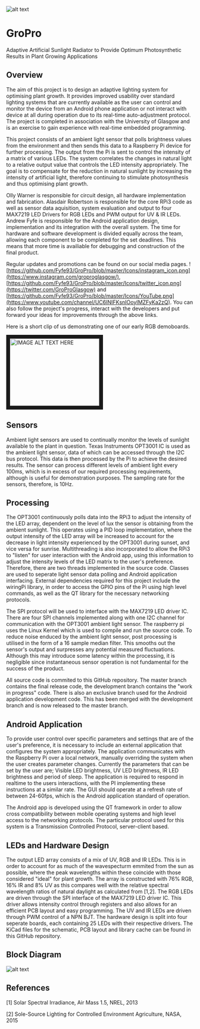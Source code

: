 ![alt text](https://github.com/Fyfe93/GroPro/blob/master/GroProLogo.png)

# GroPro
Adaptive Artificial Sunlight Radiator to Provide Optimum Photosynthetic Results in Plant Growing Applications

## Overview

The aim of this project is to design an adaptive lighting system for optimising plant growth. 
It provides improved usability over standard lighting systems that are currently available as the user can control and 
monitor the device from an Android phone application or not interact with device at all during operation due to its 
real-time auto-adjustment protocol. The project is completed in association with the University of Glasgow and is an exercise to gain 
experience with real-time embedded programming.

This project consists of an ambient light sensor that polls brightness values from the environment and then sends this data 
to a Raspberry Pi device for further processing. The output from the Pi is sent to control the intensity of a matrix of 
various LEDs. The system correlates the changes in natural light to a relative output value that controls the LED 
intensity appropriately. The goal is to compensate for the reduction in natural sunlight by increasing the intensity of 
artificial light, therefore continuing to stimulate photosynthesis and thus optimising plant growth.

Olly Warner is responsible for circuit design, all hardware implementation and fabrication. Alasdair Robertson is responsible for the core RPi3 code as well as sensor data aquisition, system evaluation and output to four MAX7219 LED Drivers for RGB LEDs and PWM output for UV & IR LEDs. Andrew Fyfe is responsible for the Android application design, implementation and its integration with the overall system. The time for hardware and software development is divided equally across the team, allowing each component to be completed for the set deadlines. This means that more time is availiable for debugging and construction of the final product.

Regular updates and promotions can be found on our social media pages. ![https://github.com/Fyfe93/GroPro/blob/master/Icons/instagram_icon.png](https://www.instagram.com/groproglasgow/), [https://github.com/Fyfe93/GroPro/blob/master/Icons/twitter_icon.png](https://twitter.com/GroProGlasgow) and [https://github.com/Fyfe93/GroPro/blob/master/Icons/YouTube.png](https://www.youtube.com/channel/UC6INIFKsnIOoyIMZFyKa2zQ). You can also follow the project's progress, interact with the developers and put forward your ideas for improvements through the above links.

Here is a short clip of us demonstrating one of our early RGB demoboards. 

<a href="http://www.youtube.com/watch?feature=player_embedded&v=cS9zusx6LBs
" target="_blank"><img src="http://img.youtube.com/vi/cS9zusx6LBs/0.jpg" 
alt="IMAGE ALT TEXT HERE" width="240" height="180" border="10" /></a>


## Sensors
Ambient light sensors are used to continually monitor the levels of sunlight available to the plant in question. 
Texas Instruments OPT3001 IC is used as the ambient light sensor, data of which can be accessed through the I2C bus protocol. This data is then processed by the Pi to achieve the desired results. The sensor can process different levels of ambient light every 100ms, which is in excess of our required processing requirements, although is useful for demonstration purposes. The sampling rate for the sensors, therefore, is 10Hz.  

## Processing
The OPT3001 continuously polls data into the RPi3 to adjust the intensity of the LED array, dependent on the level 
of lux the sensor is obtaining from the ambient sunlight. This operates using a PID loop implementation, where the output intensity 
of the LED array will be increased to account for the decrease in light intensity experienced by the OPT3001 during sunset, and 
vice versa for sunrise. Multithreading is also incorporated to allow the RPi3 to "listen" for user interaction with the 
Android app, using this information to adjust the intensity levels of the LED matrix to the user's preference. Therefore, there are two threads implemented in the source code. Classes are used to seperate light sensor data polling and Android application interfacing. External dependencies required for this project include the wiringPi library, in order to access the GPIO pins of the Pi using high level commands, as well as the QT library for the necessary networking protocols. 

The SPI protocol will be used to interface with the MAX7219 LED driver IC. There are four SPI channels implemented along with one I2C channel for communication with the OPT3001 ambient light sensor. The raspberry pi uses the Linux Kernel which is used to compile and run the source code. To reduce noise enduced by the ambient light sensor, post processing is utilised in the form of a 16 sample median filter. This smooths out the sensor's output and surpresses any potential measured fluctuations. Although this may introduce some latency within the processing, it is negligible since instantaneous sensor operation is not fundamental for the success of the product. 

All source code is commited to this GitHub repository. The master branch contains the final release code, the development branch contains the "work in progress" code. There is also an exclusive branch used for the Android application development code. This has been merged with the development branch and is now released to the master branch.  

## Android Application
To provide user control over specific parameters and settings that are of the user's preference, it is necessary to include 
an external application that configures the system appropriately. The application communicates with the Raspberry Pi over a 
local network, manually overriding the system when the user creates parameter changes. Currently the parameters that can be 
set by the user are; Visible LED brightness, UV LED brightness, IR LED brightness and period of sleep. The application is required to respond in realtime to the users interactions, with the PI implementing these instructions at a similar rate. The GUI should operate at a refresh rate of between 24-60fps, which is the Android application standard of operation.    

The Android app is developed using the QT framework in order to allow cross compatibility between mobile operating systems and high level access to the networking protocols. The particular protocol used for this system is a Transmission Controlled Protocol, server-client based.

## LEDs and Hardware Design
The output LED array consists of a mix of UV, RGB and IR LEDs. This is in order to account for as much of the wavespecturm emmited from the sun as possible, where the peak wavelengths within these coincide with those considered "ideal" for plant 
growth. The array is constructed with 76% RGB, 16% IR and 8% UV as this compares well with the relative spectral 
wavelength ratios of natural daylight as calculated from [1,2]. 
The RGB LEDs are driven through the SPI interface of the MAX7219 LED driver IC. This driver allows intensity control through registers and also allows for an efficient PCB layout and easy programming. The UV and IR LEDs are driven through PWM control of a NPN BJT. 
The hardware design is split into four seperate boards, each containing 25 LEDs with their respective drivers. The KiCad files for the schematic, PCB layout and library cache can be found in this GitHub repository.

## Block Diagram

![alt text](https://github.com/Fyfe93/GroPro/blob/master/GroProBlockDiagram_update.png)

## References

[1] Solar Spectral Irradiance, Air Mass 1.5, NREL, 2013

[2] Sole-Source Lighting for Controlled Environment Agriculture, NASA, 2015



